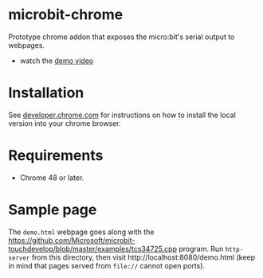 # microbit-chrome
Prototype chrome addon that exposes the micro:bit's serial output to webpages. 
* watch the [demo video](https://vimeo.com/146207766)

# Installation
See [developer.chrome.com](https://developer.chrome.com/extensions/getstarted#unpacked)
for instructions on how to install the local version into your chrome browser.

# Requirements
* Chrome 48 or later.

# Sample page
The `demo.html` webpage goes along with the
https://github.com/Microsoft/microbit-touchdevelop/blob/master/examples/tcs34725.cpp
program. Run `http-server` from this directory, then visit
http://localhost:8080/demo.html
(keep in mind that pages served from `file://` cannot open ports).
